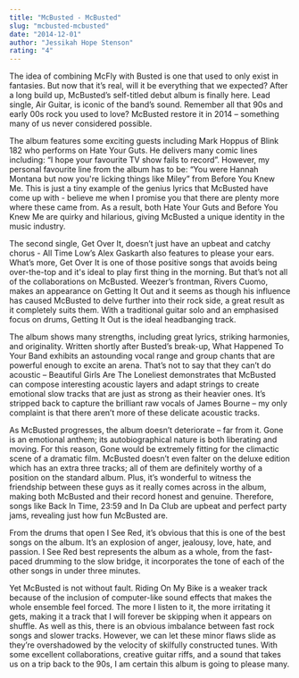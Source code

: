 ```yaml
---
title: "McBusted - McBusted"
slug: "mcbusted-mcbusted"
date: "2014-12-01"
author: "Jessikah Hope Stenson"
rating: "4"
---
```


The idea of combining McFly with Busted is one that used to only exist in fantasies. But now that it’s real, will it be everything that we expected? After a long build up, McBusted’s self-titled debut album is finally here. Lead single, Air Guitar, is iconic of the band’s sound. Remember all that 90s and early 00s rock you used to love? McBusted restore it in 2014 – something many of us never considered possible.

The album features some exciting guests including Mark Hoppus of Blink 182 who performs on Hate Your Guts. He delivers many comic lines including: “I hope your favourite TV show fails to record”. However, my personal favourite line from the album has to be: “You were Hannah Montana but now you're licking things like Miley” from Before You Knew Me. This is just a tiny example of the genius lyrics that McBusted have come up with - believe me when I promise you that there are plenty more where these came from. As a result, both Hate Your Guts and Before You Knew Me are quirky and hilarious, giving McBusted a unique identity in the music industry.

The second single, Get Over It, doesn’t just have an upbeat and catchy chorus - All Time Low’s Alex Gaskarth also features to please your ears. What’s more, Get Over It is one of those positive songs that avoids being over-the-top and it's ideal to play first thing in the morning. But that’s not all of the collaborations on McBusted. Weezer’s frontman, Rivers Cuomo, makes an appearance on Getting It Out and it seems as though his influence has caused McBusted to delve further into their rock side, a great result as it completely suits them. With a traditional guitar solo and an emphasised focus on drums, Getting It Out is the ideal headbanging track.

The album shows many strengths, including great lyrics, striking harmonies, and originality. Written shortly after Busted’s break-up, What Happened To Your Band exhibits an astounding vocal range and group chants that are powerful enough to excite an arena. That’s not to say that they can’t do acoustic – Beautiful Girls Are The Loneliest demonstrates that McBusted can compose interesting acoustic layers and adapt strings to create emotional slow tracks that are just as strong as their heavier ones. It’s stripped back to capture the brilliant raw vocals of James Bourne – my only complaint is that there aren’t more of these delicate acoustic tracks.

As McBusted progresses, the album doesn’t deteriorate – far from it. Gone is an emotional anthem; its autobiographical nature is both liberating and moving. For this reason, Gone would be extremely fitting for the climactic scene of a dramatic film. McBusted doesn’t even falter on the deluxe edition which has an extra three tracks; all of them are definitely worthy of a position on the standard album. Plus, it’s wonderful to witness the friendship between these guys as it really comes across in the album, making both McBusted and their record honest and genuine. Therefore, songs like Back In Time, 23:59 and In Da Club are upbeat and perfect party jams, revealing just how fun McBusted are.

From the drums that open I See Red, it’s obvious that this is one of the best songs on the album. It’s an explosion of anger, jealousy, love, hate, and passion. I See Red best represents the album as a whole, from the fast-paced drumming to the slow bridge, it incorporates the tone of each of the other songs in under three minutes.

Yet McBusted is not without fault. Riding On My Bike is a weaker track because of the inclusion of computer-like sound effects that makes the whole ensemble feel forced. The more I listen to it, the more irritating it gets, making it a track that I will forever be skipping when it appears on shuffle. As well as this, there is an obvious imbalance between fast rock songs and slower tracks. However, we can let these minor flaws slide as they’re overshadowed by the velocity of skilfully constructed tunes. With some excellent collaborations, creative guitar riffs, and a sound that takes us on a trip back to the 90s, I am certain this album is going to please many.
